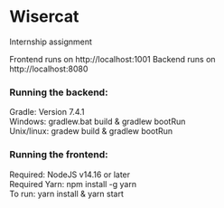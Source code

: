 # Wisercat
Internship assignment

Frontend runs on http://localhost:1001
Backend runs on http://localhost:8080

<h3>Running the backend:</h3>
Gradle: Version 7.4.1 <br>
Windows: gradlew.bat build & gradlew bootRun <br>
Unix/linux: gradew build & gradlew bootRun <br>


<h3>Running the frontend:</h3>
Required: NodeJS v14.16 or later <br>
Required Yarn: npm install -g yarn <br>
To run: yarn install & yarn start <br>
